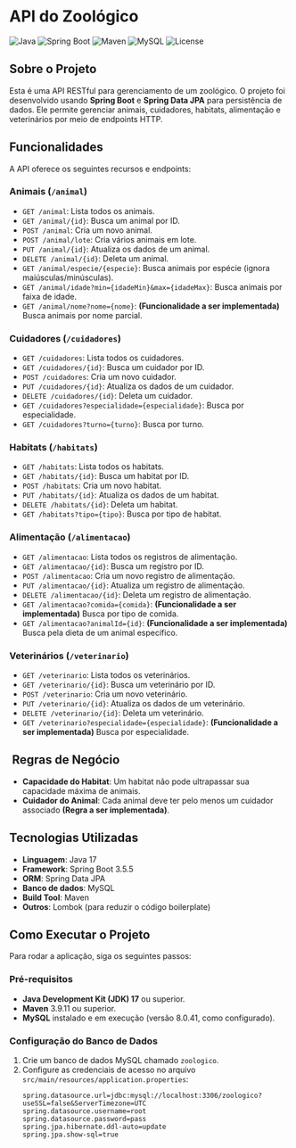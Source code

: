 
# API do Zoológico

![Java](https://img.shields.io/badge/Java-17-blue)
![Spring Boot](https://img.shields.io/badge/Spring_Boot-3.5.5-brightgreen)
![Maven](https://img.shields.io/badge/Maven-3.9.11-red)
![MySQL](https://img.shields.io/badge/MySQL-black)
![License](https://img.shields.io/badge/License-Apache_2.0-blue)

## Sobre o Projeto
Esta é uma API RESTful para gerenciamento de um zoológico. O projeto foi desenvolvido usando **Spring Boot** e **Spring Data JPA** para persistência de dados. Ele permite gerenciar animais, cuidadores, habitats, alimentação e veterinários por meio de endpoints HTTP.

## Funcionalidades
A API oferece os seguintes recursos e endpoints:

### Animais (`/animal`)
- `GET /animal`: Lista todos os animais.
- `GET /animal/{id}`: Busca um animal por ID.
- `POST /animal`: Cria um novo animal.
- `POST /animal/lote`: Cria vários animais em lote.
- `PUT /animal/{id}`: Atualiza os dados de um animal.
- `DELETE /animal/{id}`: Deleta um animal.
- `GET /animal/especie/{especie}`: Busca animais por espécie (ignora maiúsculas/minúsculas).
- `GET /animal/idade?min={idadeMin}&max={idadeMax}`: Busca animais por faixa de idade.
- `GET /animal/nome?nome={nome}`: **(Funcionalidade a ser implementada)** Busca animais por nome parcial.

### Cuidadores (`/cuidadores`)
- `GET /cuidadores`: Lista todos os cuidadores.
- `GET /cuidadores/{id}`: Busca um cuidador por ID.
- `POST /cuidadores`: Cria um novo cuidador.
- `PUT /cuidadores/{id}`: Atualiza os dados de um cuidador.
- `DELETE /cuidadores/{id}`: Deleta um cuidador.
- `GET /cuidadores?especialidade={especialidade}`: Busca por especialidade.
- `GET /cuidadores?turno={turno}`: Busca por turno.

### Habitats (`/habitats`)
- `GET /habitats`: Lista todos os habitats.
- `GET /habitats/{id}`: Busca um habitat por ID.
- `POST /habitats`: Cria um novo habitat.
- `PUT /habitats/{id}`: Atualiza os dados de um habitat.
- `DELETE /habitats/{id}`: Deleta um habitat.
- `GET /habitats?tipo={tipo}`: Busca por tipo de habitat.

### Alimentação (`/alimentacao`)
- `GET /alimentacao`: Lista todos os registros de alimentação.
- `GET /alimentacao/{id}`: Busca um registro por ID.
- `POST /alimentacao`: Cria um novo registro de alimentação.
- `PUT /alimentacao/{id}`: Atualiza um registro de alimentação.
- `DELETE /alimentacao/{id}`: Deleta um registro de alimentação.
- `GET /alimentacao?comida={comida}`: **(Funcionalidade a ser implementada)** Busca por tipo de comida.
- `GET /alimentacao?animalId={id}`: **(Funcionalidade a ser implementada)** Busca pela dieta de um animal específico.

### Veterinários (`/veterinario`)
- `GET /veterinario`: Lista todos os veterinários.
- `GET /veterinario/{id}`: Busca um veterinário por ID.
- `POST /veterinario`: Cria um novo veterinário.
- `PUT /veterinario/{id}`: Atualiza os dados de um veterinário.
- `DELETE /veterinario/{id}`: Deleta um veterinário.
- `GET /veterinario?especialidade={especialidade}`: **(Funcionalidade a ser implementada)** Busca por especialidade.

## ️ Regras de Negócio
- **Capacidade do Habitat**: Um habitat não pode ultrapassar sua capacidade máxima de animais.
- **Cuidador do Animal**: Cada animal deve ter pelo menos um cuidador associado **(Regra a ser implementada)**.

## Tecnologias Utilizadas
- **Linguagem**: Java 17
- **Framework**: Spring Boot 3.5.5
- **ORM**: Spring Data JPA
- **Banco de dados**: MySQL
- **Build Tool**: Maven
- **Outros**: Lombok (para reduzir o código boilerplate)

## Como Executar o Projeto
Para rodar a aplicação, siga os seguintes passos:

### Pré-requisitos
- **Java Development Kit (JDK) 17** ou superior.
- **Maven** 3.9.11 ou superior.
- **MySQL** instalado e em execução (versão 8.0.41, como configurado).

### Configuração do Banco de Dados
1. Crie um banco de dados MySQL chamado `zoologico`.
2. Configure as credenciais de acesso no arquivo `src/main/resources/application.properties`:
   ```properties
   spring.datasource.url=jdbc:mysql://localhost:3306/zoologico?useSSL=false&ServerTimezone=UTC
   spring.datasource.username=root
   spring.datasource.password=pass
   spring.jpa.hibernate.ddl-auto=update
   spring.jpa.show-sql=true